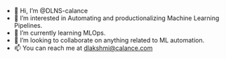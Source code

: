 - 👋 Hi, I’m @DLNS-calance
- 👀 I’m interested in Automating and productionalizing Machine Learning Pipelines.
- 🌱 I’m currently learning MLOps.
- 💞️ I’m looking to collaborate on anything related to ML automation.
- 📫 You can reach me at dlakshmi@calance.com

<!---
DLNS-calance/DLNS-calance is a ✨ special ✨ repository because its `README.md` (this file) appears on your GitHub profile.
You can click the Preview link to take a look at your changes.
--->
